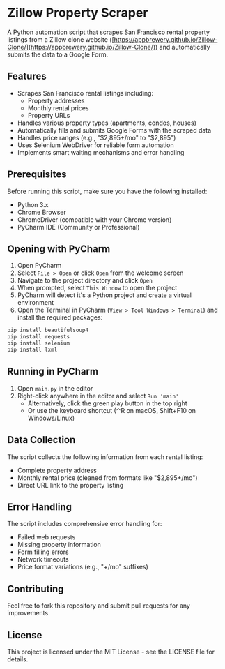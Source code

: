 # Zillow Property Scraper

A Python automation script that scrapes San Francisco rental property listings from a Zillow clone website ([https://appbrewery.github.io/Zillow-Clone/](https://appbrewery.github.io/Zillow-Clone/)) and automatically submits the data to a Google Form.

## Features

- Scrapes San Francisco rental listings including:
  - Property addresses
  - Monthly rental prices
  - Property URLs
- Handles various property types (apartments, condos, houses)
- Automatically fills and submits Google Forms with the scraped data
- Handles price ranges (e.g., "$2,895+/mo" to "$2,895")
- Uses Selenium WebDriver for reliable form automation
- Implements smart waiting mechanisms and error handling

## Prerequisites

Before running this script, make sure you have the following installed:

- Python 3.x
- Chrome Browser
- ChromeDriver (compatible with your Chrome version)
- PyCharm IDE (Community or Professional)

## Opening with PyCharm

1. Open PyCharm
2. Select `File > Open` or click `Open` from the welcome screen
3. Navigate to the project directory and click `Open`
4. When prompted, select `This Window` to open the project
5. PyCharm will detect it's a Python project and create a virtual environment
6. Open the Terminal in PyCharm (`View > Tool Windows > Terminal`) and install the required packages:

```bash
pip install beautifulsoup4
pip install requests
pip install selenium
pip install lxml
```

## Running in PyCharm

1. Open `main.py` in the editor
2. Right-click anywhere in the editor and select `Run 'main'`
   - Alternatively, click the green play button in the top right
   - Or use the keyboard shortcut (⌃R on macOS, Shift+F10 on Windows/Linux)

## Data Collection

The script collects the following information from each rental listing:
- Complete property address
- Monthly rental price (cleaned from formats like "$2,895+/mo")
- Direct URL link to the property listing

## Error Handling

The script includes comprehensive error handling for:
- Failed web requests
- Missing property information
- Form filling errors
- Network timeouts
- Price format variations (e.g., "+/mo" suffixes)

## Contributing

Feel free to fork this repository and submit pull requests for any improvements.

## License

This project is licensed under the MIT License - see the LICENSE file for details.
